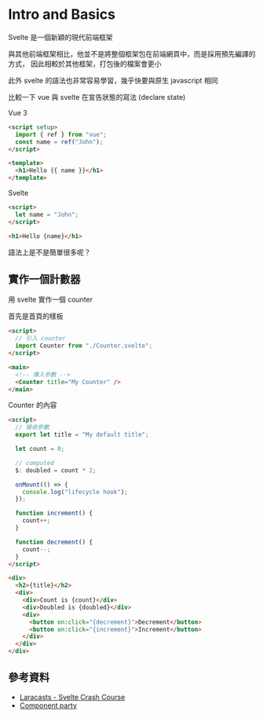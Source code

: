 # Intro and Basics

Svelte 是一個新穎的現代前端框架

與其他前端框架相比，他並不是將整個框架包在前端網頁中，而是採用預先編譯的方式，
因此相較於其他框架，打包後的檔案會更小

此外 svelte 的語法也非常容易學習，幾乎快要與原生 javascript 相同

比較一下 vue 與 svelte 在宣告狀態的寫法 (declare state)

Vue 3

```html
<script setup>
  import { ref } from "vue";
  const name = ref("John");
</script>

<template>
  <h1>Hello {{ name }}</h1>
</template>
```

Svelte

```html
<script>
  let name = "John";
</script>

<h1>Hello {name}</h1>
```

語法上是不是簡單很多呢？

## 實作一個計數器

用 svelte 實作一個 counter

首先是首頁的樣板

```html
<script>
  // 引入 counter
  import Counter from "./Counter.svelte";
</script>

<main>
  <!-- 傳入參數 -->
  <Counter title="My Counter" />
</main>
```

Counter 的內容

```html
<script>
  // 接收參數
  export let title = "My default title";

  let count = 0;

  // computed
  $: doubled = count * 2;

  onMount(() => {
    console.log("lifecycle hook");
  });

  function increment() {
    count++;
  }

  function decrement() {
    count--;
  }
</script>

<div>
  <h2>{title}</h2>
  <div>
    <div>Count is {count}</div>
    <div>Doubled is {doubled}</div>
    <div>
      <button on:click="{decrement}">Decrement</button>
      <button on:click="{increment}">Increment</button>
    </div>
  </div>
</div>
```

## 參考資料

- [Laracasts - Svelte Crash Course](https://laracasts.com/series/svelte-crash-course)
- [Component party](https://component-party.dev/)
